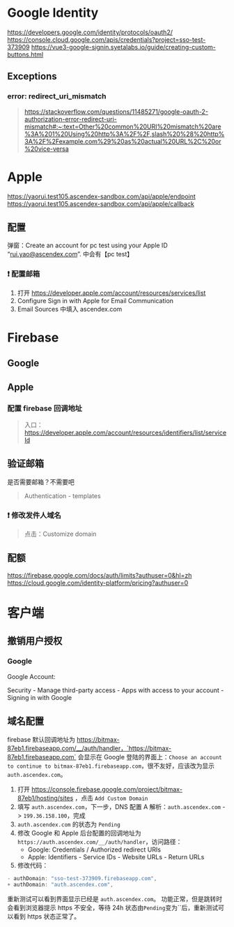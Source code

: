 # Google Identity

https://developers.google.com/identity/protocols/oauth2/
https://console.cloud.google.com/apis/credentials?project=sso-test-373909
https://vue3-google-signin.syetalabs.io/guide/creating-custom-buttons.html

## Exceptions

### error: redirect_uri_mismatch

> https://stackoverflow.com/questions/11485271/google-oauth-2-authorization-error-redirect-uri-mismatch#:~:text=Other%20common%20URI%20mismatch%20are%3A%201%20Using%20http%3A%2F%2F,slash%20%28%20http%3A%2F%2Fexample.com%29%20as%20actual%20URL%2C%20or%20vice-versa

# Apple

https://yaorui.test105.ascendex-sandbox.com/api/apple/endpoint
https://yaorui.test105.ascendex-sandbox.com/api/apple/callback

## 配置

弹窗：Create an account for pc test using your Apple ID “rui.yao@ascendex.com”. 中会有【pc test】

### ❗️ 配置邮箱

1. 打开 https://developer.apple.com/account/resources/services/list
2. Configure Sign in with Apple for Email Communication
3. Email Sources 中填入 ascendex.com

# Firebase

## Google

## Apple

### 配置 firebase 回调地址

> 入口：https://developer.apple.com/account/resources/identifiers/list/serviceId

## 验证邮箱

是否需要邮箱？不需要吧

> Authentication - templates

### ❗️ 修改发件人域名

> 点击：Customize domain

## 配额

https://firebase.google.com/docs/auth/limits?authuser=0&hl=zh
https://cloud.google.com/identity-platform/pricing?authuser=0

# 客户端

## 撤销用户授权

### Google

Google Account:

Security - Manage third-party access - Apps with access to your account - Signing in with Google

## 域名配置

firebase 默认回调地址为 https://bitmax-87eb1.firebaseapp.com/__/auth/handler，`https://bitmax-87eb1.firebaseapp.com` 会显示在 Google 登陆的界面上：`Choose an account
to continue to bitmax-87eb1.firebaseapp.com`，很不友好，应该改为显示 `auth.ascendex.com`。

1. 打开 https://console.firebase.google.com/project/bitmax-87eb1/hosting/sites ，点击 `Add Custom Domain`
2. 填写 `auth.ascendex.com`，下一步，DNS 配置 A 解析：`auth.ascendex.com` -> `199.36.158.100`，完成
3. `auth.ascendex.com` 的状态为 `Pending`
4. 修改 Google 和 Apple 后台配置的回调地址为`https://auth.ascendex.com/__/auth/handler`，访问路径：
   - Google: Credentials / Authorized redirect URIs
   - Apple: Identifiers - Service IDs - Website URLs - Return URLs
5. 修改代码：

```js
- authDomain: "sso-test-373909.firebaseapp.com",
+ authDomain: "auth.ascendex.com",
```

重新测试可以看到界面显示已经是 `auth.ascendex.com`。
功能正常，但是跳转时会看到浏览器提示 https 不安全，等待 24h 状态由`Pending`变为``后，重新测试可以看到 https 状态正常了。
